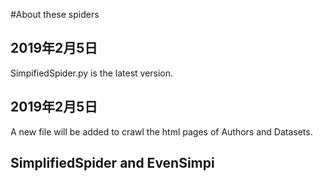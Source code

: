 #About these spiders
## 2019年2月5日
SimpifiedSpider.py is the latest version. 
## 2019年2月5日
A new file will be added to crawl the html pages of 
Authors and Datasets.  

## SimplifiedSpider and EvenSimpi
